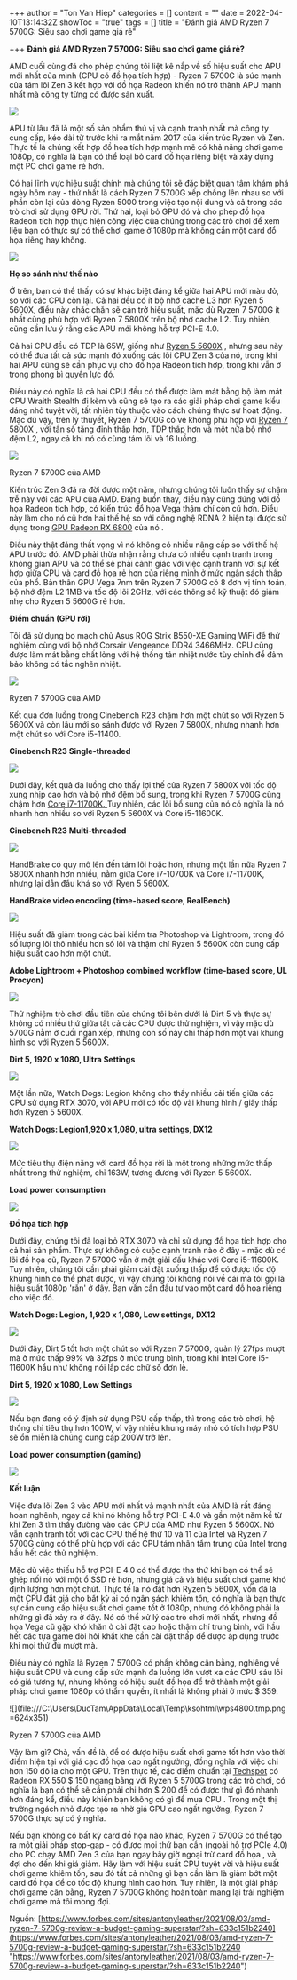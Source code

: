 +++
author = "Ton Van Hiep"
categories = []
content = ""
date = 2022-04-10T13:14:32Z
showToc = "true"
tags = []
title = "Đánh giá AMD Ryzen 7 5700G: Siêu sao chơi game giá rẻ"

+++
**Đánh giá AMD Ryzen 7 5700G: Siêu sao chơi game giá rẻ?**

AMD cuối cùng đã cho phép chúng tôi liệt kê nắp về số hiệu suất cho APU mới nhất của mình (CPU có đồ họa tích hợp) - Ryzen 7 5700G là sức mạnh của tám lõi Zen 3 kết hợp với đồ họa Radeon khiến nó trở thành APU mạnh nhất mà công ty từng có được sản xuất.

![](/uploads/aspose-words-a52708a0-b11b-47b5-b41c-79942ce2d8f7-001.jpeg)

APU từ lâu đã là một số sản phẩm thú vị và cạnh tranh nhất mà công ty cung cấp, kéo dài từ trước khi ra mắt năm 2017 của kiến ​​trúc Ryzen và Zen. Thực tế là chúng kết hợp đồ họa tích hợp mạnh mẽ có khả năng chơi game 1080p, có nghĩa là bạn có thể loại bỏ card đồ họa riêng biệt và xây dựng một PC chơi game rẻ hơn.

Có hai lĩnh vực hiệu suất chính mà chúng tôi sẽ đặc biệt quan tâm khám phá ngày hôm nay - thứ nhất là cách Ryzen 7 5700G xếp chồng lên nhau so với phần còn lại của dòng Ryzen 5000 trong việc tạo nội dung và cả trong các trò chơi sử dụng GPU rời. Thứ hai, loại bỏ GPU đó và cho phép đồ họa Radeon tích hợp thực hiện công việc của chúng trong các trò chơi để xem liệu bạn có thực sự có thể chơi game ở 1080p mà không cần một card đồ họa riêng hay không.

![](/uploads/aspose-words-a52708a0-b11b-47b5-b41c-79942ce2d8f7-002.png)

**Họ so sánh như thế nào**

Ở trên, bạn có thể thấy có sự khác biệt đáng kể giữa hai APU mới màu đỏ, so với các CPU còn lại. Cả hai đều có ít bộ nhớ cache L3 hơn Ryzen 5 5600X, điều này chắc chắn sẽ cản trở hiệu suất, mặc dù Ryzen 7 5700G ít nhất cũng phù hợp với Ryzen 7 5800X trên bộ nhớ cache L2. Tuy nhiên, cũng cần lưu ý rằng các APU mới không hỗ trợ PCI-E 4.0.

Cả hai CPU đều có TDP là 65W, giống như [Ryzen 5 5600X](https://www.forbes.com/sites/antonyleather/2021/03/30/intel-core-i5-11600k-and-core-i7-11700k-vs-amd-ryzen-5-5600x-and-ryzen-7-5800x-which-should-you-buy/?sh=4803e7b1764d "https://www.forbes.com/sites/antonyleather/2021/03/30/intel-core-i5-11600k-and-core-i7-11700k-vs-amd-ryzen-5-5600x-and-ryzen- 7-5800x-bạn-nên-mua /? Sh = 4803e7b1764d") , nhưng sau này có thể đưa tất cả sức mạnh đó xuống các lõi CPU Zen 3 của nó, trong khi hai APU cũng sẽ cần phục vụ cho đồ họa Radeon tích hợp, trong khi vẫn ở trong phong bì quyền lực đó.

Điều này có nghĩa là cả hai CPU đều có thể được làm mát bằng bộ làm mát CPU Wraith Stealth đi kèm và cũng sẽ tạo ra các giải pháp chơi game kiểu dáng nhỏ tuyệt vời, tất nhiên tùy thuộc vào cách chúng thực sự hoạt động. Mặc dù vậy, trên lý thuyết, Ryzen 7 5700G có vẻ không phù hợp với [Ryzen 7 5800X](https://www.forbes.com/sites/antonyleather/2020/11/05/amd-ryzen-7-5800x-review-new-eight-core-processor-smashes-it-out-the-park/?sh=2a43ba127482 "https://www.forbes.com/sites/antonyleather/2020/11/05/amd-ryzen-7-5800x-review-new-eight-core-processor-smashes-it-out-the-park/?sh = 2a43ba127482") , với tần số tăng đỉnh thấp hơn, TDP thấp hơn và một nửa bộ nhớ đệm L2, ngay cả khi nó có cùng tám lõi và 16 luồng.

![](/uploads/picture3.png)

Ryzen 7 5700G của AMD

Kiến trúc Zen 3 đã ra đời được một năm, nhưng chúng tôi luôn thấy sự chậm trễ này với các APU của AMD. Đáng buồn thay, điều này cũng đúng với đồ họa Radeon tích hợp, có kiến ​​trúc đồ họa Vega thậm chí còn cũ hơn. Điều này làm cho nó cũ hơn hai thế hệ so với công nghệ RDNA 2 hiện tại được sử dụng trong [GPU Radeon RX 6800](https://www.forbes.com/sites/antonyleather/2020/11/18/amd-radeon-rx-6800-vs-nvidia-rtx-3070-whats-the-best-500-graphics-card/?sh=5c6498c52e92 "https://www.forbes.com/sites/antonyleather/2020/11/18/amd-radeon-rx-6800-vs-nvidia-rtx-3070-whats-the-best-500-graphics-card/?sh = 5c6498c52e92") của nó .

Điều này thật đáng thất vọng vì nó không có nhiều nâng cấp so với thế hệ APU trước đó. AMD phải thừa nhận rằng chưa có nhiều cạnh tranh trong không gian APU và có thể sẽ phải cảnh giác với việc cạnh tranh với sự kết hợp giữa CPU và card đồ họa rẻ hơn của riêng mình ở mức ngân sách thấp của phổ. Bản thân GPU Vega 7nm trên Ryzen 7 5700G có 8 đơn vị tính toán, bộ nhớ đệm L2 1MB và tốc độ lõi 2GHz, với các thông số kỹ thuật đó giảm nhẹ cho Ryzen 5 5600G rẻ hơn.

**Điểm chuẩn (GPU rời)**

Tôi đã sử dụng bo mạch chủ Asus ROG Strix B550-XE Gaming WiFi để thử nghiệm cùng với bộ nhớ Corsair Vengeance DDR4 3466MHz. CPU cũng được làm mát bằng chất lỏng với hệ thống tản nhiệt nước tùy chỉnh để đảm bảo không có tắc nghẽn nhiệt.

![](/uploads/aspose-words-a52708a0-b11b-47b5-b41c-79942ce2d8f7-004.jpeg)

Ryzen 7 5700G của AMD

Kết quả đơn luồng trong Cinebench R23 chậm hơn một chút so với Ryzen 5 5600X và còn lâu mới so sánh được với Ryzen 7 5800X, nhưng nhanh hơn một chút so với Core i5-11400.

**Cinebench R23 Single-threaded**

![](/uploads/aspose-words-a52708a0-b11b-47b5-b41c-79942ce2d8f7-005.png)

Dưới đây, kết quả đa luồng cho thấy lợi thế của Ryzen 7 5800X với tốc độ xung nhịp cao hơn và bộ nhớ đệm bổ sung, trong khi Ryzen 7 5700G cũng chậm hơn [Core i7-11700K. ](https://www.forbes.com/sites/antonyleather/2021/03/30/intel-core-i5-11600k-and-core-i7-11700k-vs-amd-ryzen-5-5600x-and-ryzen-7-5800x-which-should-you-buy/?sh=2f5043e764d8 "https://www.forbes.com/sites/antonyleather/2021/03/30/intel-core-i5-11600k-and-core-i7-11700k-vs-amd-ryzen-5-5600x-and-ryzen- 7-5800x-bạn-nên-mua /? Sh = 2f5043e764d8")Tuy nhiên, các lõi bổ sung của nó có nghĩa là nó nhanh hơn nhiều so với Ryzen 5 5600X và Core i5-11600K.

**Cinebench R23 Multi-threaded**

![](/uploads/aspose-words-a52708a0-b11b-47b5-b41c-79942ce2d8f7-006.png)

HandBrake có quy mô lên đến tám lõi hoặc hơn, nhưng một lần nữa Ryzen 7 5800X nhanh hơn nhiều, nằm giữa Core i7-10700K và Core i7-11700K, nhưng lại dẫn đầu khá so với Ryen 5 5600X.

**HandBrake video encoding (time-based score, RealBench)**

![](/uploads/aspose-words-a52708a0-b11b-47b5-b41c-79942ce2d8f7-007.png)

Hiệu suất đã giảm trong các bài kiểm tra Photoshop và Lightroom, trong đó số lượng lõi thô nhiều hơn số lõi và thậm chí Ryzen 5 5600X còn cung cấp hiệu suất cao hơn một chút.

**Adobe Lightroom + Photoshop combined workflow (time-based score, UL Procyon)**

![](/uploads/aspose-words-a52708a0-b11b-47b5-b41c-79942ce2d8f7-008.png)

Thử nghiệm trò chơi đầu tiên của chúng tôi bên dưới là Dirt 5 và thực sự không có nhiều thứ giữa tất cả các CPU được thử nghiệm, vì vậy mặc dù 5700G nằm ở cuối ngăn xếp, nhưng con số này chỉ thấp hơn một vài khung hình so với Ryzen 5 5600X.

**Dirt 5, 1920 x 1080, Ultra Settings**

![](/uploads/aspose-words-a52708a0-b11b-47b5-b41c-79942ce2d8f7-009.png)

Một lần nữa, Watch Dogs: Legion không cho thấy nhiều cải tiến giữa các CPU sử dụng RTX 3070, với APU mới có tốc độ vài khung hình / giây thấp hơn Ryzen 5 5600X.

**Watch Dogs: Legion1,920 x 1,080, ultra settings, DX12**

![](/uploads/aspose-words-a52708a0-b11b-47b5-b41c-79942ce2d8f7-010.png)

Mức tiêu thụ điện năng với card đồ họa rời là một trong những mức thấp nhất trong thử nghiệm, chỉ 163W, tương đương với Ryzen 5 5600X.

**Load power consumption**

![](/uploads/aspose-words-a52708a0-b11b-47b5-b41c-79942ce2d8f7-011.png)

**Đồ họa tích hợp**

Dưới đây, chúng tôi đã loại bỏ RTX 3070 và chỉ sử dụng đồ họa tích hợp cho cả hai sản phẩm. Thực sự không có cuộc cạnh tranh nào ở đây - mặc dù có lõi đồ họa cũ, Ryzen 7 5700G vẫn ở một giải đấu khác với Core i5-11600K. Tuy nhiên, chúng tôi cần phải giảm cài đặt xuống thấp để có được tốc độ khung hình có thể phát được, vì vậy chúng tôi không nói về cái mà tôi gọi là hiệu suất 1080p 'rắn' ở đây. Bạn vẫn cần đầu tư vào một card đồ họa riêng cho việc đó.

**Watch Dogs: Legion, 1,920 x 1,080, Low settings, DX12**

![](/uploads/aspose-words-a52708a0-b11b-47b5-b41c-79942ce2d8f7-012.png)

Dưới đây, Dirt 5 tốt hơn một chút so với Ryzen 7 5700G, quản lý 27fps mượt mà ở mức thấp 99% và 32fps ở mức trung bình, trong khi Intel Core i5-11600K hầu như không nói lắp các chữ số đơn lẻ.

**Dirt 5, 1920 x 1080, Low Settings**

![](/uploads/aspose-words-a52708a0-b11b-47b5-b41c-79942ce2d8f7-013.png)

Nếu bạn đang có ý định sử dụng PSU cấp thấp, thì trong các trò chơi, hệ thống chỉ tiêu thụ hơn 100W, vì vậy nhiều khung máy nhỏ có tích hợp PSU sẽ ổn miễn là chúng cung cấp 200W trở lên.

**Load power consumption (gaming)**

![](/uploads/aspose-words-a52708a0-b11b-47b5-b41c-79942ce2d8f7-014.png)

**Kết luận**

Việc đưa lõi Zen 3 vào APU mới nhất và mạnh nhất của AMD là rất đáng hoan nghênh, ngay cả khi nó không hỗ trợ PCI-E 4.0 và gần một năm kể từ khi Zen 3 tìm thấy đường vào các CPU của AMD như Ryzen 5 5600X. Nó vẫn cạnh tranh tốt với các CPU thế hệ thứ 10 và 11 của Intel và Ryzen 7 5700G cũng có thể phù hợp với các CPU tám nhân tầm trung của Intel trong hầu hết các thử nghiệm.

Mặc dù việc thiếu hỗ trợ PCI-E 4.0 có thể được tha thứ khi bạn có thể sẽ ghép nối nó với một ổ SSD rẻ hơn, nhưng giá cả và hiệu suất chơi game khó định lượng hơn một chút. Thực tế là nó đắt hơn Ryzen 5 5600X, vốn đã là một CPU đắt giá cho bất kỳ ai có ngân sách khiêm tốn, có nghĩa là bạn thực sự cần cung cấp hiệu suất chơi game tốt ở 1080p, nhưng đó không phải là những gì đã xảy ra ở đây. Nó có thể xử lý các trò chơi mới nhất, nhưng đồ họa Vega cũ gặp khó khăn ở cài đặt cao hoặc thậm chí trung bình, với hầu hết các tựa game đòi hỏi khắt khe cần cài đặt thấp để được áp dụng trước khi mọi thứ đủ mượt mà.

Điều này có nghĩa là Ryzen 7 5700G có phần không cân bằng, nghiêng về hiệu suất CPU và cung cấp sức mạnh đa luồng lớn vượt xa các CPU sáu lõi có giá tương tự, nhưng không có hiệu suất đồ họa để trở thành một giải pháp chơi game 1080p có thẩm quyền, ít nhất là không phải ở mức $ 359.

![](file:///C:\\Users\\DucTam\\AppData\\Local\\Temp\\ksohtml\\wps4800.tmp.png =624x351)

Ryzen 7 5700G của AMD

Vậy làm gì? Chà, vấn đề là, để có được hiệu suất chơi game tốt hơn vào thời điểm hiện tại với giá cạc đồ họa cao ngất ngưởng, đồng nghĩa với việc chi hơn 150 đô la cho một GPU. Trên thực tế, các điểm chuẩn tại [Techspot](https://www.techspot.com/review/2293-amd-ryzen-5700g/ "https://www.techspot.com/review/2293-amd-ryzen-5700g/") có Radeon RX 550 $ 150 ngang bằng với Ryzen 5 5700G trong các trò chơi, có nghĩa là bạn có thể sẽ cần phải chi hơn $ 200 để có được thứ gì đó nhanh hơn đáng kể, điều này khiến bạn không có gì để mua CPU . Trong một thị trường ngách nhỏ được tạo ra nhờ giá GPU cao ngất ngưởng, Ryzen 7 5700G thực sự có ý nghĩa.

Nếu bạn không có bất kỳ card đồ họa nào khác, Ryzen 7 5700G có thể tạo ra một giải pháp stop-gap - có được mọi thứ bạn cần (ngoài hỗ trợ PCIe 4.0) cho PC chạy AMD Zen 3 của bạn ngay bây giờ ngoại trừ card đồ họa , và đợi cho đến khi giá giảm. Hãy làm với hiệu suất CPU tuyệt vời và hiệu suất chơi game khiêm tốn, sau đó tất cả những gì bạn cần làm là giảm bớt một card đồ họa để có tốc độ khung hình cao hơn. Tuy nhiên, là một giải pháp chơi game cân bằng, Ryzen 7 5700G không hoàn toàn mang lại trải nghiệm chơi game mà tôi mong đợi.

Nguồn: [https://www.forbes.com/sites/antonyleather/2021/08/03/amd-ryzen-7-5700g-review-a-budget-gaming-superstar/?sh=633c151b2240](https://www.forbes.com/sites/antonyleather/2021/08/03/amd-ryzen-7-5700g-review-a-budget-gaming-superstar/?sh=633c151b2240 "https://www.forbes.com/sites/antonyleather/2021/08/03/amd-ryzen-7-5700g-review-a-budget-gaming-superstar/?sh=633c151b2240")